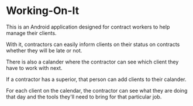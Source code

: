 # Working-On-It

This is an Android application designed for contract workers to help manage their clients.

With it, contractors can easily inform clients on their status on contracts whether they will be late or not.

There is also a calander where the contractor can see which client they have to work with next.

If a contractor has a superior, that person can add clients to their calander.

For each client on the calendar, the contractor can see what they are doing that day and the tools they'll need to bring for that particular job.
